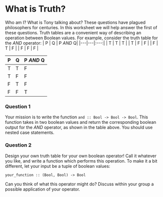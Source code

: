 # What is Truth?
Who am I? What is Tony talking about? These questions have plagued philosophers for centuries. In this worksheet we will help answer the first of these questions.
Truth tables are a convenient way of describing an operation between Boolean values. For example, consider the truth table for the _AND_ operator:
| P | Q | P _AND_ Q|
|---|---|:---:|
| T | T | T |
| T | F | F |
| F | T | F |
| F | F | F |

  P  | Q | P _AND_ Q
  ------ | ------ | ------
  T  | T | F
  T  | F | F 
  F  | T | F 
  F  | F | T
  
  
### Question 1
Your mission is to write the function 
``and :: Bool -> Bool -> Bool``.
This function takes in two boolean values and return the corresponding boolean output for the _AND_ operator, as shown in the table above. You should use nested case statements.
### Question 2
Design your own truth table for your own boolean operator! Call it whatever you like, and write a function which performs this operation. To make it a bit different, let your input be a tuple of boolean values:

`your_function :: (Bool, Bool) -> Bool`

Can you think of what this operator might do? Discuss within your group a possible application of your operator.
